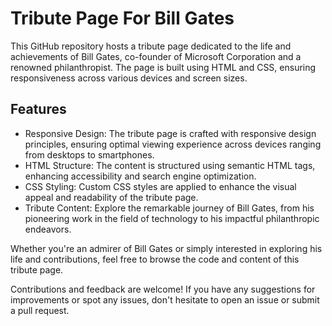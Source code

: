 # Tribute Page For Bill Gates

This GitHub repository hosts a tribute page dedicated to the life and achievements of Bill Gates, co-founder of Microsoft Corporation and a renowned philanthropist. The page is built using HTML and CSS, ensuring responsiveness across various devices and screen sizes.


## Features

- Responsive Design: The tribute page is crafted with responsive design principles, ensuring optimal viewing experience across devices ranging from desktops to smartphones.
- HTML Structure: The content is structured using semantic HTML tags, enhancing accessibility and search engine optimization.
- CSS Styling: Custom CSS styles are applied to enhance the visual appeal and readability of the tribute page.
- Tribute Content: Explore the remarkable journey of Bill Gates, from his pioneering work in the field of technology to his impactful philanthropic endeavors.

Whether you're an admirer of Bill Gates or simply interested in exploring his life and contributions, feel free to browse the code and content of this tribute page.

Contributions and feedback are welcome! If you have any suggestions for improvements or spot any issues, don't hesitate to open an issue or submit a pull request.
 
